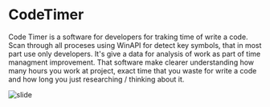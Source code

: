 # CodeTimer
Code Timer is a software for developers for traking time of write a code.
Scan through all proceses using WinAPI for detect key symbols, that in most part use only developers.
It's give a data for analysis of work as part of time managment improvement. That software make clearer understanding how many hours you work at project, exact time that you waste for write a code and how long you just researching / thinking about it.

![slide](https://user-images.githubusercontent.com/49044299/62307805-eb714180-b48c-11e9-9e55-3c15802765e6.png)
